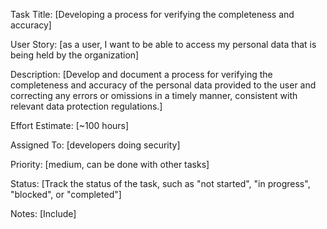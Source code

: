 Task Title: [Developing a process for verifying the completeness and accuracy]

User Story: [as a user, I want to be able to access my personal data 
            that is being held by the organization]

Description: [Develop and document a process for verifying the completeness and accuracy 
             of the personal data provided to the user and correcting any errors or 
             omissions in a timely manner, consistent with relevant data protection regulations.]

Effort Estimate: [~100 hours]

Assigned To: [developers doing security]

Priority: [medium, can be done with other tasks]

Status: [Track the status of the task, such as "not started", "in progress", "blocked", or "completed"]

Notes: [Include]
